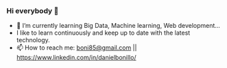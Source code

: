 ### Hi everybody 👋
- 🌱 I’m currently learning Big Data, Machine learning, Web development...
- I like to learn continuously and keep up to date with the latest technology.
- 📫 How to reach me: boni85@gmail.com || https://www.linkedin.com/in/danielbonillo/


